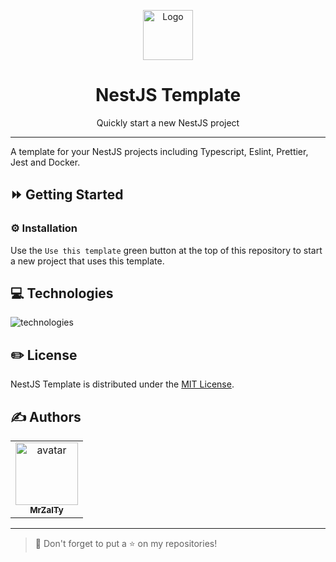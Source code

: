 <p align="center">
    <a href="https://github.com/MrZalTy/nestjs-template">
    <img src="https://cdn.svgporn.com/logos/nestjs.svg?response-content-disposition=attachment%3Bfilename%3Dnestjs.svg" width="80" alt="Logo" /></a>
</p>

<h1 align="center">NestJS Template</h1>

<p align="center">Quickly start a new NestJS project</p>

---

A template for your NestJS projects including Typescript, Eslint, Prettier, Jest and Docker.

## ⏩ Getting Started

### ⚙️ Installation

Use the `Use this template` green button at the top of this repository to start a new project that uses this template.

## 💻 Technologies

<img src="https://skillicons.dev/icons?i=nestjs,ts,jest,docker" alt="technologies" />

## ✏️ License

NestJS Template is distributed under the [MIT License](LICENSE).

## ✍️ Authors

<table>
  <tr>
    <td align="center">
      <a href="https://github.com/MrZalTy">
        <img src="https://avatars.githubusercontent.com/u/25481821?v=4?s=100" width="100px;" alt="avatar"/><br />
      <sub>
        <b>MrZalTy</b>
      </sub>
    </a>
  </tr>
</table>

---

> 🚀 Don't forget to put a ⭐️ on my repositories!
